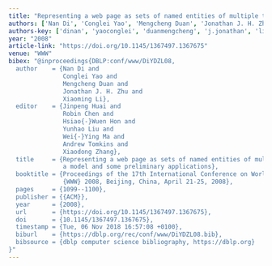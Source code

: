 ```yaml
---
title: "Representing a web page as sets of named entities of multiple types: a model and some preliminary applications"
authors: ['Nan Di', 'Conglei Yao', 'Mengcheng Duan', 'Jonathan J. H. Zhu', 'Xiaoming Li']
authors-key: ['dinan', 'yaoconglei', 'duanmengcheng', 'j.jonathan', 'lixiaoming']
year: "2008"
article-link: "https://doi.org/10.1145/1367497.1367675"
venue: "WWW"
bibex: "@inproceedings{DBLP:conf/www/DiYDZL08,
  author    = {Nan Di and
               Conglei Yao and
               Mengcheng Duan and
               Jonathan J. H. Zhu and
               Xiaoming Li},
  editor    = {Jinpeng Huai and
               Robin Chen and
               Hsiao{-}Wuen Hon and
               Yunhao Liu and
               Wei{-}Ying Ma and
               Andrew Tomkins and
               Xiaodong Zhang},
  title     = {Representing a web page as sets of named entities of multiple types:
               a model and some preliminary applications},
  booktitle = {Proceedings of the 17th International Conference on World Wide Web,
               {WWW} 2008, Beijing, China, April 21-25, 2008},
  pages     = {1099--1100},
  publisher = {{ACM}},
  year      = {2008},
  url       = {https://doi.org/10.1145/1367497.1367675},
  doi       = {10.1145/1367497.1367675},
  timestamp = {Tue, 06 Nov 2018 16:57:08 +0100},
  biburl    = {https://dblp.org/rec/conf/www/DiYDZL08.bib},
  bibsource = {dblp computer science bibliography, https://dblp.org}
}"
---
```

